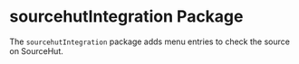 # sourcehutIntegration Package

The `sourcehutIntegration` package adds menu entries to check the source on SourceHut.
